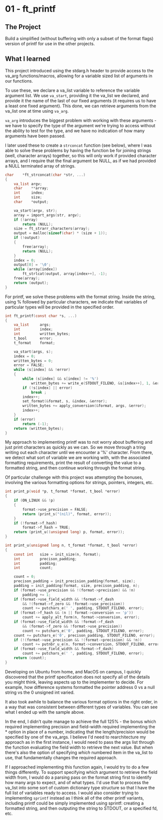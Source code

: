 # 01 - ft_printf
## The Project
Build a simplified (without buffering with only a subset of the format flags) version of printf for use in the other projects.

## What I learned
This project introduced using the stdarg.h header to provide access to the va_arg functions/macros, allowing for a variable sized list of arguments in our functions.

To use these, we declare a va_list variable to reference the variable argument list. We use ``va_start``, providing it the va_list we declared, and provide it the name of the last of our fixed arguments (it requires us to have a least one fixed argument). This done, we can retrieve arguments from the va_list one at time using ``va_arg``.

``va_arg`` introduces the biggest problem with working with these arguments - we have to specify the type of the argument we're trying to access without the ability to test for the type, and we have no indication of how many arguments have been passed.

I later used these to create a ``strconcat`` function (see below), where I was able to solve these problems by having the function be for joining strings (well, character arrays) together, so this will only work if provided character arrays, and I require that the final argument be NULL, as if we had provided a NULL terminated array of strings.
```c
char	*ft_strconcat(char *str, ...)
{
	va_list	argv;
	char	**array;
	int		index;
	int		size;
	char	*output;

	va_start(argv, str);
	array = import_args(str, argv);
	if (!array)
		return (NULL);
	size = ft_strarr_characters(array);
	output = malloc(sizeof(char) * (size + 1));
	if (!output)
	{
		free(array);
		return (NULL);
	}
	index = 0;
	output[0] = '\0';
	while (array[index])
		ft_strlcat(output, array[index++], -1);
	free(array);
	return (output);
}
```

For printf, we solve these problems with the format string. Inside the string, using % followed by particular characters, we indicate that variables of particular types will be provided in the specified order.

```c
int	ft_printf(const char *s, ...)
{
	va_list		args;
	int			index;
	int			written_bytes;
	t_bool		error;
	t_format	format;

	va_start(args, s);
	index = 0;
	written_bytes = 0;
	error = FALSE;
	while (s[index] && !error)
	{
		while (s[index] && s[index] != '%')
			written_bytes += write_e(STDOUT_FILENO, &s[index++], 1, &error);
		if (!s[index] || error)
			break ;
		index++;
		set_format(&format, s, &index, &error);
		written_bytes += apply_conversion(&format, args, &error);
		index++;
	}
	if (error)
		return (-1);
	return (written_bytes);
}
```

My approach to implementing printf was to not worry about buffering and just print characters as quickly as we can. So we move through a tring writing out each character until we encounter a '%' character. From there, we detect what sort of variable we are working with, with the associated formatting requirements, print the result of converting the value to a formatted string, and then continue working through the format string.

Of particular challenge with this project was attempting the bonuses, involving the various formatting options for strings, pointers, integers, etc.

```c
int	print_p(void *p, t_format *format, t_bool *error)
{
	if (ON_LINUX && !p)
	{
		format->use_precision = FALSE;
		return (print_s("(nil)", format, error));
	}
	if (!format->f_hash)
		format->f_hash = TRUE;
	return (print_u((unsigned long) p, format, error));
}

int	print_u(unsigned long n, t_format *format, t_bool *error)
{
	const int	size = init_size(n, format);
	int			precison_padding;
	int			padding;
	int			count;

	count = 0;
	precison_padding = init_precision_padding(format, size);
	padding = init_padding(format, size, precison_padding, n);
	if (format->use_precision && !(format->precision) && !n)
		padding += 1;
	if (format->use_field_width && !format->f_dash
		&& !(format->f_zero && !format->use_precision))
		count += putchars_e(' ', padding, STDOUT_FILENO, error);
	if (format->f_hash && (n || format->conversion == 'p'))
		count += apply_alt_form(n, format->conversion, error);
	if (format->use_field_width && !format->f_dash
		&& (format->f_zero && !format->use_precision))
		count += putchars_e('0', padding, STDOUT_FILENO, error);
	count += putchars_e('0', precison_padding, STDOUT_FILENO, error);
	if (!(format->use_precision && !(format->precision) && !n))
		count += putnbr_u_e(n, format->conversion, STDOUT_FILENO, error);
	if (format->use_field_width && format->f_dash)
		count += putchars_e(' ', padding, STDOUT_FILENO, error);
	return (count);
}
```
Developing on Ubuntu from home, and MacOS on campus, I quickly discovered that the printf specification does not specify all of the details you might think, leaving aspects up to the implementer to decide. For example, how difference systems formatted the pointer address 0 vs a null string vs the 0 unsigned int varied.

It also took awhile to balance the various format options in the right order, in a way that was consistent between different types of variables. You can see what I ended up with the sample above.

In the end, I didn't quite manage to achieve the full 125% - the bonus which required implementing precision and field-width required implementing the * option in place of a number, indicating that the length/precision would be specified by one of the va_args. I believe I'd need to rearchitecture my approach as in the first instance, I would need to pass the args list through the function evaluating the field width to retrieve the next value. But when there's also the option of specifying *which* numbered item in the va_list to use, that fundamentally changes the required approach.

If I approached implementing this function again, I would try to do a few things differently. To support specifying which argument to retrieve the field width from, I would do a parsing pass on the format string first to identify how many args to expect, and of what types. I'd use that to process the va_list into some sort of custom dictionary type structure so that I have the full list of variables ready to access. I would also consider trying to implementing ``sprintf`` instead as I think all of the other printf variants, including printf could be simply implemented using sprintf: creating a formatted string, and then outputing the string to STDOUT, or a specified fd, etc. 